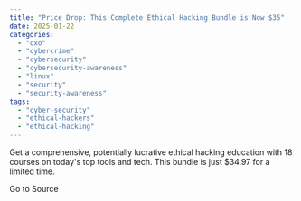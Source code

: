 ```yaml
---
title: "Price Drop: This Complete Ethical Hacking Bundle is Now $35"
date: 2025-01-22
categories: 
  - "cxo"
  - "cybercrime"
  - "cybersecurity"
  - "cybersecurity-awareness"
  - "linux"
  - "security"
  - "security-awareness"
tags: 
  - "cyber-security"
  - "ethical-hackers"
  - "ethical-hacking"
---
```


Get a comprehensive, potentially lucrative ethical hacking education with 18 courses on today's top tools and tech. This bundle is just $34.97 for a limited time.

Go to Source
